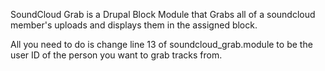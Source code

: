 SoundCloud Grab is a Drupal Block Module that
Grabs all of a soundcloud member's uploads
and displays them in the assigned block.

All you need to do is change line 13 of soundcloud_grab.module
to be the user ID of the person you want to grab tracks from.


